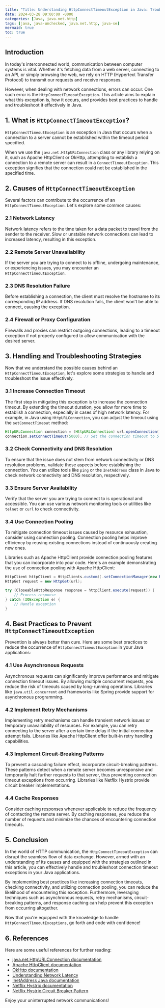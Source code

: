 ```yaml
---
title: "Title: Understanding HttpConnectTimeoutException in Java: Troubleshooting and Best Practices"
date: 2024-03-28 09:00:00 -0000
categories: [Java, java.net.http]
tags: [java, java-unchecked, java.net.http, java-se]
mermaid: true
toc: true
---
```



## Introduction

In today's interconnected world, communication between computer systems is vital. Whether it's fetching data from a web server, connecting to an API, or simply browsing the web, we rely on HTTP (Hypertext Transfer Protocol) to transmit our requests and receive responses.

However, when dealing with network connections, errors can occur. One such error is the `HttpConnectTimeoutException`. This article aims to explain what this exception is, how it occurs, and provides best practices to handle and troubleshoot it effectively in Java.


## 1. What is `HttpConnectTimeoutException`?

 `HttpConnectTimeoutException` is an exception in Java that occurs when a connection to a server cannot be established within the timeout period specified.

When we use the `java.net.HttpURLConnection` class or any library relying on it, such as Apache HttpClient or OkHttp, attempting to establish a connection to a remote server can result in a `ConnectTimeoutException`. This exception signifies that the connection could not be established in the specified time.

## 2. Causes of `HttpConnectTimeoutException`

Several factors can contribute to the occurrence of an `HttpConnectTimeoutException`. Let's explore some common causes:

### 2.1 Network Latency

Network latency refers to the time taken for a data packet to travel from the sender to the receiver. Slow or unstable network connections can lead to increased latency, resulting in this exception.

### 2.2 Remote Server Unavailability

If the server you are trying to connect to is offline, undergoing maintenance, or experiencing issues, you may encounter an `HttpConnectTimeoutException`.

### 2.3 DNS Resolution Failure

Before establishing a connection, the client must resolve the hostname to its corresponding IP address. If DNS resolution fails, the client won't be able to connect, causing the exception.

### 2.4 Firewall or Proxy Configuration

Firewalls and proxies can restrict outgoing connections, leading to a timeout exception if not properly configured to allow communication with the desired server.

## 3. Handling and Troubleshooting Strategies

Now that we understand the possible causes behind an `HttpConnectTimeoutException`, let's explore some strategies to handle and troubleshoot the issue effectively.

### 3.1 Increase Connection Timeout

The first step in mitigating this exception is to increase the connection timeout. By extending the timeout duration, you allow for more time to establish a connection, especially in cases of high network latency. For example, in Java using `HttpURLConnection`, you can adjust the timeout using the `setConnectTimeout` method:

```java
HttpURLConnection connection = (HttpURLConnection) url.openConnection();
connection.setConnectTimeout(5000); // Set the connection timeout to 5 seconds
```

### 3.2 Check Connectivity and DNS Resolution

To ensure that the issue does not stem from network connectivity or DNS resolution problems, validate these aspects before establishing the connection. You can utilize tools like `ping` or the `InetAddress` class in Java to check network connectivity and DNS resolution, respectively.

### 3.3 Ensure Server Availability

Verify that the server you are trying to connect to is operational and accessible. You can use various network monitoring tools or utilities like `telnet` or `curl` to check connectivity.

### 3.4 Use Connection Pooling

To mitigate connection timeout issues caused by resource exhaustion, consider using connection pooling. Connection pooling helps improve efficiency by reusing existing connections instead of continuously creating new ones.

Libraries such as Apache HttpClient provide connection pooling features that you can incorporate into your code. Here's an example demonstrating the use of connection pooling with Apache HttpClient:

```java
HttpClient httpClient = HttpClients.custom().setConnectionManager(new PoolingHttpClientConnectionManager()).build();
HttpGet request = new HttpGet(url);

try (CloseableHttpResponse response = httpClient.execute(request)) {
    // Process response
} catch (IOException e) {
    // Handle exception
}
```

## 4. Best Practices to Prevent `HttpConnectTimeoutException`

Prevention is always better than cure. Here are some best practices to reduce the occurrence of `HttpConnectTimeoutException` in your Java applications:

### 4.1 Use Asynchronous Requests

Asynchronous requests can significantly improve performance and mitigate connection timeout issues. By allowing multiple concurrent requests, you reduce the risk of timeouts caused by long-running operations. Libraries like `java.util.concurrent` and frameworks like Spring provide support for asynchronous programming.

### 4.2 Implement Retry Mechanisms

Implementing retry mechanisms can handle transient network issues or temporary unavailability of resources. For example, you can retry connecting to the server after a certain time delay if the initial connection attempt fails. Libraries like Apache HttpClient offer built-in retry handling capabilities.

### 4.3 Implement Circuit-Breaking Patterns

To prevent a cascading failure effect, incorporate circuit-breaking patterns. These patterns detect when a remote server becomes unresponsive and temporarily halt further requests to that server, thus preventing connection timeout exceptions from occurring. Libraries like Netflix Hystrix provide circuit breaker implementations.

### 4.4 Cache Responses

Consider caching responses whenever applicable to reduce the frequency of contacting the remote server. By caching responses, you reduce the number of requests and minimize the chances of encountering connection timeouts.

## 5. Conclusion

In the world of HTTP communication, the `HttpConnectTimeoutException` can disrupt the seamless flow of data exchange. However, armed with an understanding of its causes and equipped with the strategies outlined in this article, you can effectively handle and troubleshoot connection timeout exceptions in your Java applications.

By implementing best practices like increasing connection timeouts, checking connectivity, and utilizing connection pooling, you can reduce the likelihood of encountering this exception. Furthermore, leveraging techniques such as asynchronous requests, retry mechanisms, circuit-breaking patterns, and response caching can help prevent this exception from occurring altogether.

Now that you're equipped with the knowledge to handle `HttpConnectTimeoutExceptions`, go forth and code with confidence!

## 6. References

Here are some useful references for further reading:

- [java.net.HttpURLConnection documentation](https://docs.oracle.com/javase/8/docs/api/java/net/HttpURLConnection.html)
- [Apache HttpClient documentation](https://hc.apache.org/httpcomponents-client-ga/)
- [OkHttp documentation](https://square.github.io/okhttp/)
- [Understanding Network Latency](https://www.cloudflare.com/learning/performance/what-is-latency/)
- [InetAddress Java documentation](https://docs.oracle.com/javase/8/docs/api/java/net/InetAddress.html)
- [Netflix Hystrix documentation](https://github.com/Netflix/Hystrix)
- [Netflix Hystrix Circuit Breaker Pattern](https://martinfowler.com/bliki/CircuitBreaker.html)

Enjoy your uninterrupted network communications!
